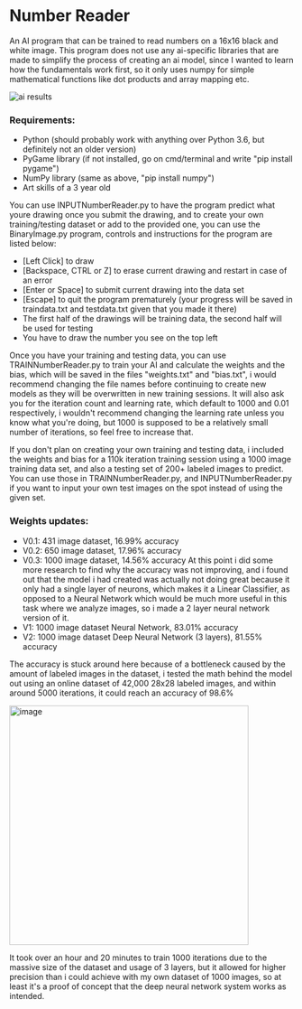 # Number Reader
An AI program that can be trained to read numbers on a 16x16 black and white image. This program does not use any ai-specific libraries that are made to simplify the process of creating an ai model, since I wanted to learn how the fundamentals work first, so it only uses numpy for simple mathematical functions like dot products  and array mapping etc. 

![ai results](https://user-images.githubusercontent.com/96302110/213899417-5ee56354-d802-43ed-9941-cb3d1024b2bc.gif)

### Requirements:
- Python (should probably work with anything over Python 3.6, but definitely not an older version)
- PyGame library (if not installed, go on cmd/terminal and write "pip install pygame")
- NumPy library (same as above, "pip install numpy")
- Art skills of a 3 year old

You can use INPUTNumberReader.py to have the program predict what youre drawing once you submit the drawing, and to create your own training/testing dataset or add to the provided one, you can use the BinaryImage.py program, controls and instructions for the program are listed below:

- [Left Click] to draw
- [Backspace, CTRL or Z] to erase current drawing and restart in case of an error
- [Enter or Space] to submit current drawing into the data set
- [Escape] to quit the program prematurely (your progress will be saved in traindata.txt and testdata.txt given that you made it there)
- The first half of the drawings will be training data, the second half will be used for testing
- You have to draw the number you see on the top left

Once you have your training and testing data, you can use TRAINNumberReader.py to train your AI and calculate the weights and the bias, which will be saved in the files "weights.txt" and "bias.txt", i would recommend changing the file names before continuing to create new models as they will be overwritten in new training sessions. It will also ask you for the iteration count and learning rate, which default to 1000 and 0.01 respectively, i wouldn't recommend changing the learning rate unless you know what you're doing, but 1000 is supposed to be a relatively small number of iterations, so feel free to increase that.

If you don't plan on creating your own training and testing data, i included the weights and bias for a 110k iteration training session using a 1000 image training data set, and also a testing set of 200+ labeled images to predict. You can use those in TRAINNumberReader.py, and INPUTNumberReader.py if you want to input your own test images on the spot instead of using the given set.

### Weights updates:
- V0.1: 431 image dataset, 16.99% accuracy
- V0.2: 650 image dataset, 17.96% accuracy
- V0.3: 1000 image dataset, 14.56% accuracy
 At this point i did some more research to find why the accuracy was not improving, and i found out that the model i had created was actually not doing great because it only had a single layer of neurons, which makes it a Linear Classifier, as opposed to a Neural Network which would be much more useful in this task where we analyze images, so i made a 2 layer neural network version of it.
- V1: 1000 image dataset Neural Network, 83.01% accuracy
- V2: 1000 image dataset Deep Neural Network (3 layers), 81.55% accuracy

The accuracy is stuck around here because of a bottleneck caused by the amount of labeled images in the dataset, i tested the math behind the model out using an online dataset of 42,000 28x28 labeled images, and within around 5000 iterations, it could reach an accuracy of 98.6%

<img width="424" alt="image" src="https://user-images.githubusercontent.com/96302110/213956855-f6fc29b0-aab6-4ec3-9efd-cecc67ea7cd0.png">

It took over an hour and 20 minutes to train 1000 iterations due to the massive size of the dataset and usage of 3 layers, but it allowed for higher precision than i could achieve with my own dataset of 1000 images, so at least it's a proof of concept that the deep neural network system works as intended.
